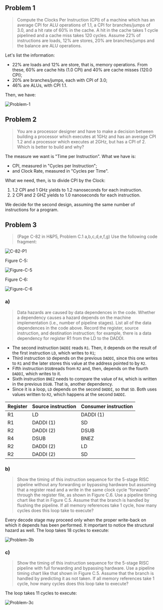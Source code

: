 ## Problem 1

> Compute	the	Clocks	Per	Instruction	(CPI)	of a machine which has an	average	CPI	for	ALU	operations of 1.1, a CPI for branches/jumps of 3.0, and	a	hit	rate of 60% in the	cache. A hit in the cache	takes	1	cycle	pipelined	and	a	cache	miss takes	120	cycles. Assume 22% of instructions are loads, 12% are	stores,	20%	are	branches/jumps and the balance are ALU operations.

Let's list the information:

- 22% are loads and 12% are store, that is, memory operations. From these, 60% are cache hits (1.0 CPI) and 40% are cache misses (120.0 CPI);
- 20% are branches/jumps, each with CPI of 3.0;
- 46% are ALUs, with CPI 1.1.

Then, we have:

![Problem-1](https://github.com/MarcioJales/Coursera-ELE475/blob/master/problem-1.png)

## Problem 2

> You	are	a	processor	designer	and	have	to	make	a	decision	between	building	a	processor	which	executes	at	1GHz	and	has	an	average	CPI	1.2	and	a	processor	which	executes	at	2GHz,	but	has	a	CPI	of	2. Which	is	better	to	build	and	why?

The measure we want is "Time per Instruction". What we have is:

- CPI, measured in "Cycles per Instruction";
- and Clock Rate, measured in "Cycles per Time".

What we need, then, is to divide CPI by the Clock:

1. 1.2 CPI and 1 GHz yields to 1.2 nanoseconds for each instruction.
2. 2 CPI and 2 GHZ yields to 1.0 nanoseconds for each instruction.

We decide for the second design, assuming the same number of instructions for a program.

## Problem 3

> (Page	C-82	in	H&P5,	Problem	C.1	a,b,c,d,e,f,g) Use the following code fragment:

![C-82-P1](https://github.com/MarcioJales/Coursera-ELE475/blob/master/c82-1.jpg)

Figure C-5:

![Figure-C-5](https://github.com/MarcioJales/Coursera-ELE475/blob/master/figure-c-5.jpg)

Figure C-6:

![Figure-C-6](https://github.com/MarcioJales/Coursera-ELE475/blob/master/figure-c-6.jpg)

### a)

> Data hazards are caused by data dependences in the code. Whether a dependency causes a hazard depends on the machine implementation (i.e., number of pipeline stages). List all of the data dependences in the code above. Record the register, source instruction, and destination instruction; for example, there is a data dependency for register R1 from the LD to the DADDI.

- The second instruction `DADDI` reads `R1`. Then, it depends on the result of the first instruction `LD`, which writes to `R1`;
- Third instruction `SD` depends on the previous `DADDI`, since this one writes to `R1` and the later stores this value at the address pointed to by `R2`.  
- Fifth instruction `DSUB`reads from `R2` and, then, depends on the fourth `DADDI`, which writes to it.
- Sixth instruction `BNEZ` needs to compare the value of `R4`, which is written in the previous `DSUB`. That is, another dependency.
- Since it is a loop, `LD` depends on the second `DADDI`, so that `SD`. Both uses values written to `R2`, which happens at the second `DADDI`.

| Register | Source instruction | Consumer instruction |
| -------- | -------- | -------- |     
| R1 | LD | DADDI (1) |
| R1 | DADDI (1) | SD |
| R2 | DADDI (2) | DSUB |
| R4 | DSUB | BNEZ |
| R2 | DADDI (2) | LD |
| R2 | DADDI (2) | SD |

### b)

> Show the timing of this instruction sequence for the 5-stage RISC pipeline without any forwarding or bypassing hardware but assuming that a register read and a write in the same clock cycle “forwards” through the register file, as shown in Figure C.6. Use a pipeline timing chart like that in Figure C.5. Assume that the branch is handled by flushing the pipeline. If all memory references take 1 cycle, how many cycles does this loop take to execute?

Every decode stage may proceed only when the proper write-back on which it depends has been performed. It important to notice the structural hazard as well. The loop takes 18 cycles to execute:

![Problem-3b](https://github.com/MarcioJales/Coursera-ELE475/blob/master/problem-3b.png)

### c)

> Show the timing of this instruction sequence for the 5-stage RISC pipeline with full forwarding and bypassing hardware. Use a pipeline timing chart like that shown in Figure C.5. Assume that the branch is handled by predicting it as not taken. If all memory references take 1 cycle, how many cycles does this loop take to execute?

The loop takes 11 cycles to execute:

![Problem-3c](https://github.com/MarcioJales/Coursera-ELE475/blob/master/problem-3c.png)
